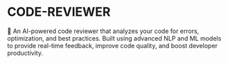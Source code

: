 # CODE-REVIEWER
🚀 An AI-powered code reviewer that analyzes your code for errors, optimization, and best practices. Built using advanced NLP and ML models to provide real-time feedback, improve code quality, and boost developer productivity.
